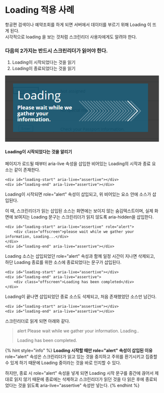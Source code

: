 # Loading 적용 사례

항공편 검색이나 예약조회를 하게 되면 서버에서 데이터를 부르기 위해 Loading 이 뜨게 된다.  
시각적으로 loading 을 보는 것처럼 스크린리더 사용자에게도 알려야 한다.

### 다음의 2가지는 반드시 스크린리더가 읽어야 한다.

1. Loading이 시작되었다는 것을 읽기
2. Loading이 종료되었다는 것을 읽기

![](../../.gitbook/assets/518.png)

#### Loading이 시작되었다는 것을 알리기

페이지가 로드될 때부터 aria-live 속성을 삽입한 비어있는 Loading의 시작과 종료 요소는 같이 존재한다.

```markup
<div id="loading-start" aria-live="assertive"></div>
<div id="loading-end" aria-live="assertive"></div>
```

Loading이 시작되면 role="alert" 속성이 삽입되고, 위 비어있는 요소 안에 소스가 삽입된다.

이 때, 스크린리더가 읽는 삽입된 소스는 화면에는 보이지 않는 숨김텍스트이며, 실제 화면에 보여지는 Loading 문구는 스크린리더가 읽지 않도록 aria-hidden을 삽입한다.

```markup
<div id="loading-start" aria-live="assertive" role="alert">
    <div class="offscreen">please wait while we gather your information, Loading...</div>
</div>
<div id="loading-end" aria-live="assertive"></div>
```

Loading 소스는 삽입되었던 role="alert" 속성과 함께 일정 시간이 지나면 삭제되고, 하단 Loading 종료를 위한 소스에 종료되었다는 문구가 삽입된다.

```markup
<div id="loading-start" aria-live="assertive"></div>
<div id="loading-end" aria-live="assertive">
    <div class="offscreen">Loading has been completed</div>
</div>
```

Loading이 끝나면 삽입되었던 종료 소스도 삭제되고, 처음 존재했었던 소스만 남긴다.

```markup
<div id="loading-start" aria-live="assertive"></div>
<div id="loading-end" aria-live="assertive"></div>
```

스크린리더로 읽게 되면 아래와 같다.

> alert Please wait while we gather your information. Loading..
>
>   
> Loading has been completed.

{% hint style="info" %}
**Loading 시작할 때만 role="alert" 속성이 삽입된 이유**  
role="alert" 속성은 스크린리더가 읽고 있는 것을 중지하고 주위를 환기시키고 집중할 수 있게 하기 때문에 Loading 중이라는 것을 바로 인지할 수 있다.

하지만, 종료 시 role="alert" 속성을 넣게 되면 Loading 시작 문구를 중간에 끊어서 제대로 읽지 않기 때문에 종료에는 삭제하고 스크린리더가 읽던 것을 다 읽은 후에 종료되었다는 것을 읽도록 aria-live="assertive" 속성만 넣는다.
{% endhint %}

